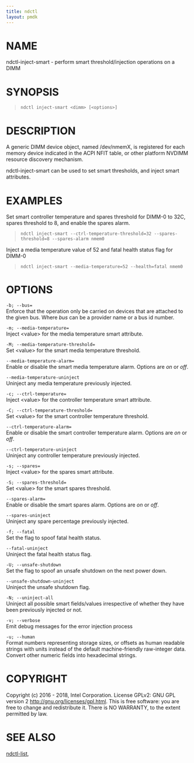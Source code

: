 ```yaml
---
title: ndctl
layout: pmdk
---
```


NAME
====

ndctl-inject-smart - perform smart threshold/injection operations on a DIMM

SYNOPSIS
========

>     ndctl inject-smart <dimm> [<options>]

DESCRIPTION
===========

A generic DIMM device object, named /dev/nmemX, is registered for each memory device indicated in the ACPI NFIT table, or other platform NVDIMM resource discovery mechanism.

ndctl-inject-smart can be used to set smart thresholds, and inject smart attributes.

EXAMPLES
========

Set smart controller temperature and spares threshold for DIMM-0 to 32C, spares threshold to 8, and enable the spares alarm.

>     ndctl inject-smart --ctrl-temperature-threshold=32 --spares-threshold=8 --spares-alarm nmem0

Inject a media temperature value of 52 and fatal health status flag for DIMM-0

>     ndctl inject-smart --media-temperature=52 --health=fatal nmem0

OPTIONS
=======

`-b; --bus=`  
Enforce that the operation only be carried on devices that are attached to the given bus. Where *bus* can be a provider name or a bus id number.

`-m; --media-temperature=`  
Inject &lt;value&gt; for the media temperature smart attribute.

`-M; --media-temperature-threshold=`  
Set &lt;value&gt; for the smart media temperature threshold.

`--media-temperature-alarm=`  
Enable or disable the smart media temperature alarm. Options are *on* or *off*.

`--media-temperature-uninject`  
Uninject any media temperature previously injected.

`-c; --ctrl-temperature=`  
Inject &lt;value&gt; for the controller temperature smart attribute.

`-C; --ctrl-temperature-threshold=`  
Set &lt;value&gt; for the smart controller temperature threshold.

`--ctrl-temperature-alarm=`  
Enable or disable the smart controller temperature alarm. Options are *on* or *off*.

`--ctrl-temperature-uninject`  
Uninject any controller temperature previously injected.

`-s; --spares=`  
Inject &lt;value&gt; for the spares smart attribute.

`-S; --spares-threshold=`  
Set &lt;value&gt; for the smart spares threshold.

`--spares-alarm=`  
Enable or disable the smart spares alarm. Options are *on* or *off*.

`--spares-uninject`  
Uninject any spare percentage previously injected.

`-f; --fatal`  
Set the flag to spoof fatal health status.

`--fatal-uninject`  
Uninject the fatal health status flag.

`-U; --unsafe-shutdown`  
Set the flag to spoof an unsafe shutdown on the next power down.

`--unsafe-shutdown-uninject`  
Uninject the unsafe shutdown flag.

`-N; --uninject-all`  
Uninject all possible smart fields/values irrespective of whether they have been previously injected or not.

`-v; --verbose`  
Emit debug messages for the error injection process

<!-- -->

`-u; --human`  
Format numbers representing storage sizes, or offsets as human readable strings with units instead of the default machine-friendly raw-integer data. Convert other numeric fields into hexadecimal strings.

COPYRIGHT
=========

Copyright (c) 2016 - 2018, Intel Corporation. License GPLv2: GNU GPL version 2 <http://gnu.org/licenses/gpl.html>. This is free software: you are free to change and redistribute it. There is NO WARRANTY, to the extent permitted by law.

SEE ALSO
========

[ndctl-list](ndctl-list.md),
